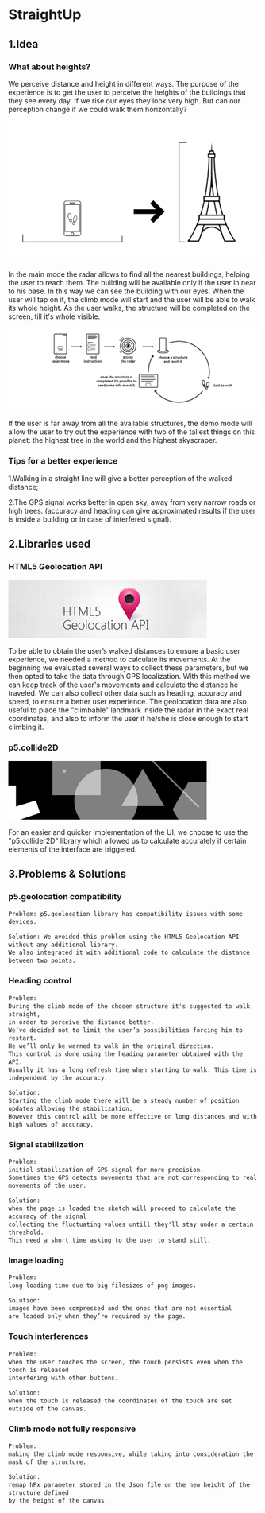 # StraightUp

## 1.Idea

### What about heights?
We perceive distance and height in different ways.
The purpose of the experience is to get the user to perceive the heights of the buildings that they see every day. If we rise our eyes they look very high. But can our perception change if we could walk them horizontally?

![alt text](https://raw.githubusercontent.com/NuclearTriad/straightup/master/assets/idea-img.png "Can our perception change if we could walk them horizontally?")

In the main mode the radar allows to find all the nearest buildings, helping the user to reach them. The building will be available only if the user in near to his base. In this way we can see the building with our eyes. When the user will tap on it, the climb mode will start and the user will be able to walk its whole height. As the user walks, the structure will be completed on the screen, till it's whole visible.

![alt text](https://raw.githubusercontent.com/NuclearTriad/straightup/master/assets/idea-diagram.png "The User Experience")

If the user is far away from all the available structures, the demo mode will allow the user to try out the experience with two of the tallest things on this planet: the highest tree in the world and the highest skyscraper.

### Tips for a better experience
1.Walking in a straight line will give a better perception of the walked distance;

2.The GPS signal works better in open sky, away from very narrow roads or high trees. (accuracy and heading can give approximated results if the user is inside a building or in case of interfered signal).


## 2.Libraries used

### HTML5 Geolocation API
![alt text](https://raw.githubusercontent.com/NuclearTriad/straightup/master/assets/html5_geolocation_api.png "HTML5 Geolocation API")

To be able to obtain the user’s walked distances to ensure a basic user experience, we needed a method to calculate its movements.
At the beginning we evaluated several ways to collect these parameters, but we then opted to take the data through GPS localization. With this method we can keep track of the user's movements and calculate the distance he traveled. We can also collect other data such as heading, accuracy and speed, to ensure a better user experience. The geolocation data are also useful to place the "climbable" landmark inside the radar in the exact real coordinates, and also to inform the user if he/she is close enough to start climbing it.

### p5.collide2D
![alt text](https://raw.githubusercontent.com/NuclearTriad/straightup/master/assets/p5collide2d.png "p5.collide2D")

For an easier and quicker implementation of the UI, we choose to use the "p5.collider2D" library which allowed us to calculate accurately if certain elements of the interface are triggered.


## 3.Problems & Solutions

### p5.geolocation compatibility
```
Problem: p5.geolocation library has compatibility issues with some devices.
```
```
Solution: We avoided this problem using the HTML5 Geolocation API without any additional library. 
We also integrated it with additional code to calculate the distance between two points.
```
### Heading control
```
Problem: 
During the climb mode of the chosen structure it's suggested to walk straight, 
in order to perceive the distance better.
We’ve decided not to limit the user’s possibilities forcing him to restart. 
He we’ll only be warned to walk in the original direction. 
This control is done using the heading parameter obtained with the API. 
Usually it has a long refresh time when starting to walk. This time is independent by the accuracy. 
```
```
Solution: 
Starting the climb mode there will be a steady number of position updates allowing the stabilization. 
However this control will be more effective on long distances and with high values of accuracy. 
```
### Signal stabilization
```
Problem: 
initial stabilization of GPS signal for more precision. 
Sometimes the GPS detects movements that are not corresponding to real movements of the user.
```
```
Solution:
when the page is loaded the sketch will proceed to calculate the accuracy of the signal 
collecting the fluctuating values untill they'll stay under a certain threshold. 
This need a short time asking to the user to stand still.
```
### Image loading
```
Problem: 
long loading time due to big filesizes of png images.
```
```
Solution: 
images have been compressed and the ones that are not essential 
are loaded only when they’re required by the page.
```
### Touch interferences
```
Problem: 
when the user touches the screen, the touch persists even when the touch is released 
interfering with other buttons.
```
```
Solution: 
when the touch is released the coordinates of the touch are set outside of the canvas.
```
### Climb mode not fully responsive
```
Problem: 
making the climb mode responsive, while taking into consideration the mask of the structure.
```
```
Solution: 
remap hPx parameter stored in the Json file on the new height of the structure defined 
by the height of the canvas.



